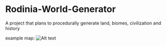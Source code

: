 # Rodinia-World-Generator
A project that plans to procedurally generate land, biomes, civilization and history 

example map:
![Alt text](https://github.com/Procedurally-Generated-Human/Rodinia-World-Generator/blob/main/example_map.png?raw=true "Title")
